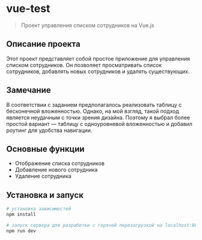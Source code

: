 # vue-test

> Проект управления списком сотрудников на Vue.js

## Описание проекта

Этот проект представляет собой простое приложение для управления списком сотрудников. Он позволяет просматривать список сотрудников, добавлять новых сотрудников и удалять существующих.

## Замечание

В соответствии с заданием предполагалось реализовать таблицу с бесконечной вложенностью. Однако, на мой взгляд, такой подход является неудачным с точки зрения дизайна. Поэтому я выбрал более простой вариант — таблицу с одноуровневой вложенностью и добавил роутинг для удобства навигации.

## Основные функции

- Отображение списка сотрудников
- Добавление нового сотрудника
- Удаление сотрудника

## Установка и запуск

```bash
# установка зависимостей
npm install

# запуск сервера для разработки с горячей перезагрузкой на localhost:8080
npm run dev

```
